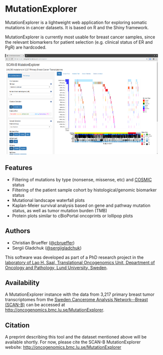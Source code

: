 # MutationExplorer

MutationExplorer is a lightweight web application for exploring somatic mutations in cancer datasets.  It is based on R and the Shiny framework.

MutationExplorer is currently most usable for breast cancer samples, since the relevant biomarkers for patient selection (e.g. clinical status of ER and PgR) are hardcoded.

<p align="center">
<img src="https://github.com/cbrueffer/MutationExplorer/blob/master/doc/images/mutationexplorer-main.png" width="600" height="330" />
</p>


## Features

- Filtering of mutations by type (nonsense, missense, etc) and [COSMIC](https://cancer.sanger.ac.uk/cosmic/) status
- Filtering of the patient sample cohort by histological/genomic biomarker status
- Mutational landscape waterfall plots
- Kaplan-Meier survival analysis based on gene and pathway mutation status, as well as tumor mutation burden (TMB)
- Protein plots similar to cBioPortal oncoprints or lollipop plots


## Authors

- Christian Brueffer ([@cbrueffer](http://github.com/cbrueffer/))
- Sergii Gladchuk ([@sergiigladchuk](http://github.com/sergiigladchuk/))

This software was developed as part of a PhD research project in the
[laboratory of Lao H. Saal, Translational Oncogenomics Unit, Department of Oncology and Pathology, Lund University, Sweden](https://www.med.lu.se/saalgroup).


## Availability

A MutationExplorer instance with the data from 3,217 primary breast tumor transcriptomes from the [Sweden Cancerome Analysis Network--Breast (SCAN-B)](https://portal.research.lu.se/portal/en/projects/sweden-cancerome-analysis-network--breast-scanb-a-largescale-multicenter-infrastructure-towards-implementation-of-breast-cancer-genomic-analyses-in-the-clinical-routine%2898b7c09f-85d5-4f98-bcae-a43bffb6f869%29/publications.html) can be accessed at http://oncogenomics.bmc.lu.se/MutationExplorer.


## Citation

A preprint describing this tool and the dataset mentioned above will be available shortly. For now, please cite the SCAN-B MutationExplorer website: http://oncogenomics.bmc.lu.se/MutationExplorer
